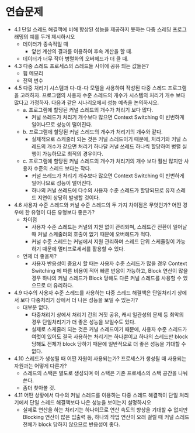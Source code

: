 # 연습문제
* 4.1 단일 스레드 해결책에 비해 향상된 성능을 제공하지 못하는 다중 스레딩 프로그래밍의 예를 두개 제시하시오
	- 데이터가 종속적일 때
		- 앞선 계산의 결과를 이용하여 후속 계산을 할 때.
	- 데이터가 너무 작아 병렬화의 오버헤드가 더 클 때.
* 4.3 다중 스레드 프로세스의 스레드들 사이에 공유 되는 값들은?
	- 힙 메모리
	- 전역 변수
* 4.5 다중 처리기 시스템과 다-대-다 모델을 사용하여 작성된 다중 스레드 프로그램을 고려하자.
프로그램의 사용자 수준 스레드의 개수가 시스템의 처리기 개수 보다 많다고 가정하자.
다음과 같은 시나리오에서 성능 예측을 논의하시오.
	- a. 프로그램에 할당된 커널 스레드의 개수가 처리기 보다 많다.
		- 커널 쓰레드가 처리기 개수보다 많으면 Context Switching 이 빈번하게 일어나므로 성능이 떨어진다.
	- b. 프로그램에 할당된 커널 스레드의 개수가 처리기의 개수와 같다.
		- 실제적으로 스케줄러 되는 것은 커널 스레드이기 때문에, 처리기와 커널 스레드의 개수가 같으면
		처리기 하나달 커널 쓰레드 하나씩 할당하여 병렬 실행이 가능하므로 최적의 경우이다.
	- c. 프로그램에 할당된 커널 스레드의 개수가 처리기의 개수 보다 훨씬 많지만 사용자 수준의 스레드 보다는 작다.
		- 커널 쓰레드가 처리기 개수보다 많으면 Context Switching 이 빈번하게 일어나므로 성능이 떨어진다.
		- 하나의 커널 쓰레드에 다수의 사용자 수준 스레드가 할당되므로 유저 스레드 지연이 상당히 발생할 것이다.
* 4.6 사용자 수준 스레드와 커널 수준 스레드의 두 가지 차이점은 무엇인가? 
어떤 경우에 한 유형이 다른 유형보다 좋은가?
	- 차이점
		- 사용자 수준 스레드는 커널의 지원 없이 관리되며, 스레드간 전환이 일어날 때 커널 스케줄러의 호출이 없기 때문에 오버헤드가 적다.
		- 커널 수준 스레드는 커널에서 지원 관리하며 스레드 단위 스케줄링이 가능하기 때문에 멀티프로세서를 활용할 수 있다.
	- 언제 더 좋을까?
		- 사용자 반응성이 중요시 할 때는 사용자 수준 스레드가 많을 경우 Context Switching 에 따른 비용이 적어
		빠른 반응이 가능하고,
		Block 연산이 많을 경우 하나의 커널 스레드가 Block 당해도 다른 커널 스레드를 사용할 수 있으므로
		더 유리하다.
* 4.9 다수의 사용자 수준 스레드를 사용하는 다중 스레드 해결책은 단일처리기 상에서 보다 
다중처리기 상에서 더 나은 성능을 보일 수 있는가?
	- 대부분 없다.
		- 다중처리기 상에서 처리기 간의 거짓 공유, 캐시 일관성의 문제 등 최악의 경우 단일처리기가 더 좋은 성능을 보일수도 있다.
		- 실제로 스케줄러 되는 것은 커널 스레드이기 때문에, 사용자 수준 스레드가 여럿이 있어도
		결국 사용하는 처리기는 하나뿐이고 하나의 스레드만 block 당해도 전체가 block 당하기 때문에
		일반적으로 더 좋은 성능을 기대할 수 없다.
* 4.10 스레드가 생성될 때 어떤 자원이 사용되는가? 프로세스가 생성될 때 사용되는 자원과는 어떻게 다른가?
	- 스레드의 스택은 별도로 생성되며 이 스택은 기존 프로세스의 스택 공간을 나눠 쓴다.
	- 좀더 찾아볼 것.
* 4.11 어떤 상황에서 다수의 커널 스레드를 이용하는 다중 스레드 해결책이
단일 처리기에서 단일 스레드 해결책보다 나은 성능을 보이는지 설명하시오
	- 실제로 연산을 하는 처리기는 하나이므로 연산 속도의 향상을 기대할 수 없지만
	Blocking 연산이 많은 입출력 등, 하나의 작업 연산이 오래 걸릴 때 
	커널 스레드 전체가 block 당하지 않으므로 반응성이 좋다.

